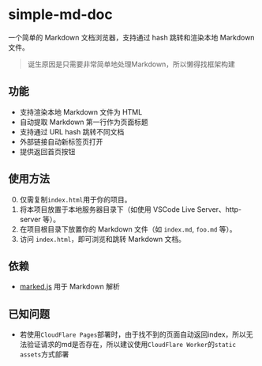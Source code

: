 # simple-md-doc

一个简单的 Markdown 文档浏览器，支持通过 hash 跳转和渲染本地 Markdown 文件。
> 诞生原因是只需要非常简单地处理Markdown，所以懒得找框架构建

## 功能

- 支持渲染本地 Markdown 文件为 HTML
- 自动提取 Markdown 第一行作为页面标题
- 支持通过 URL hash 跳转不同文档
- 外部链接自动新标签页打开
- 提供返回首页按钮

## 使用方法

0. 仅需复制`index.html`用于你的项目。
1. 将本项目放置于本地服务器目录下（如使用 VSCode Live Server、http-server 等）。
2. 在项目根目录下放置你的 Markdown 文件（如 `index.md`, `foo.md` 等）。
3. 访问 `index.html`，即可浏览和跳转 Markdown 文档。

## 依赖

- [marked.js](https://github.com/markedjs/marked) 用于 Markdown 解析

## 已知问题

- 若使用`CloudFlare Pages`部署时，由于找不到的页面自动返回index，所以无法验证请求的md是否存在，所以建议使用`CloudFlare Worker`的`static assets`方式部署
